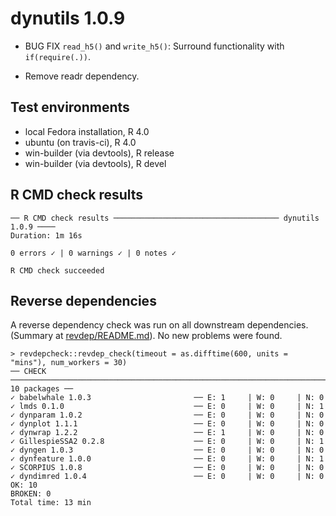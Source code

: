 # dynutils 1.0.9

 * BUG FIX `read_h5()` and `write_h5()`: Surround functionality with `if(require(.))`.
 
 * Remove readr dependency.
   
## Test environments
* local Fedora installation, R 4.0
* ubuntu (on travis-ci), R 4.0
* win-builder (via devtools), R release
* win-builder (via devtools), R devel

## R CMD check results
```
── R CMD check results ───────────────────────────────────── dynutils 1.0.9 ────
Duration: 1m 16s

0 errors ✓ | 0 warnings ✓ | 0 notes ✓

R CMD check succeeded
```

## Reverse dependencies

A reverse dependency check was run on all downstream dependencies.
(Summary at [revdep/README.md](revdep/README.md)). No new problems were found.

```
> revdepcheck::revdep_check(timeout = as.difftime(600, units = "mins"), num_workers = 30)
── CHECK ────────────────────────────────────────────────────────────────────────────────────────────────────────────────────────────────────────────────────────────────────────────────────────── 10 packages ──
✓ babelwhale 1.0.3                       ── E: 1     | W: 0     | N: 0                                                                                                                                            
✓ lmds 0.1.0                             ── E: 0     | W: 0     | N: 1                                                                                                                                            
✓ dynparam 1.0.2                         ── E: 0     | W: 0     | N: 0                                                                                                                                            
✓ dynplot 1.1.1                          ── E: 0     | W: 0     | N: 0                                                                                                                                            
✓ dynwrap 1.2.2                          ── E: 1     | W: 0     | N: 0                                                                                                                                            
✓ GillespieSSA2 0.2.8                    ── E: 0     | W: 0     | N: 1                                                                                                                                            
✓ dyngen 1.0.3                           ── E: 0     | W: 0     | N: 0                                                                                                                                            
✓ dynfeature 1.0.0                       ── E: 0     | W: 0     | N: 1                                                                                                                                            
✓ SCORPIUS 1.0.8                         ── E: 0     | W: 0     | N: 0                                                                                                                                            
✓ dyndimred 1.0.4                        ── E: 0     | W: 0     | N: 0                                                                                                                                            
OK: 10                                                                                                                                                                                                          
BROKEN: 0
Total time: 13 min
```
